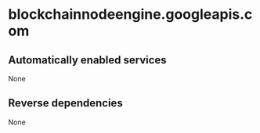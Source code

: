 # blockchainnodeengine.googleapis.com

## Automatically enabled services

None

## Reverse dependencies

None
